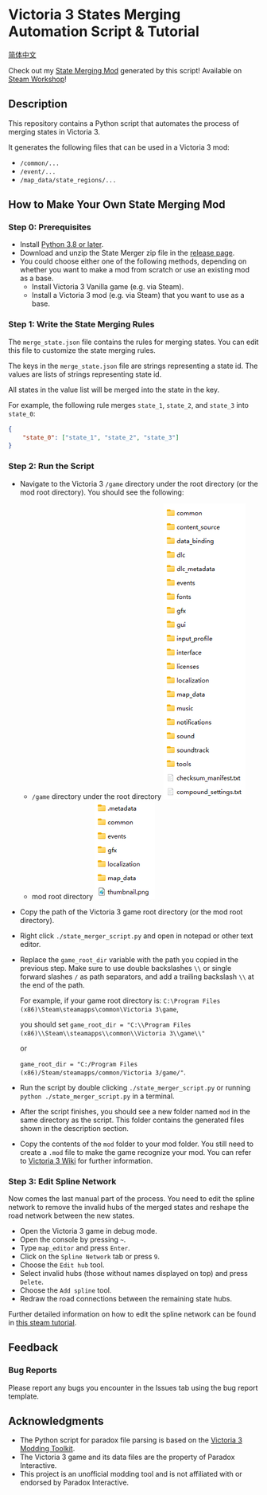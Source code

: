 # Victoria 3 States Merging Automation Script & Tutorial

[简体中文](README_zh-CN.md)

Check out my [State Merging Mod](https://github.com/ShabbyGayBar/StateMerging) generated by this script! Available on [Steam Workshop](https://steamcommunity.com/sharedfiles/filedetails/?id=3371693463)!

## Description

This repository contains a Python script that automates the process of merging states in Victoria 3.

It generates the following files that can be used in a Victoria 3 mod:
- `/common/...`
- `/event/...`
- `/map_data/state_regions/...`

## How to Make Your Own State Merging Mod

### Step 0: Prerequisites

- Install [Python 3.8 or later](https://www.python.org/downloads/).
- Download and unzip the State Merger zip file in the [release page](https://github.com/ShabbyGayBar/StateMerger/releases).
- You could choose either one of the following methods, depending on whether you want to make a mod from scratch or use an existing mod as a base.
  - Install Victoria 3 Vanilla game (e.g. via Steam).
  - Install a Victoria 3 mod (e.g. via Steam) that you want to use as a base.

### Step 1: Write the State Merging Rules

The `merge_state.json` file contains the rules for merging states. You can edit this file to customize the state merging rules.

The keys in the `merge_state.json` file are strings representing a state id. The values are lists of strings representing state id.

All states in the value list will be merged into the state in the key.

For example, the following rule merges `state_1`, `state_2`, and `state_3` into `state_0`:
```json
{
    "state_0": ["state_1", "state_2", "state_3"]
}
```

### Step 2: Run the Script

- Navigate to the Victoria 3 `/game` directory under the root directory (or the mod root directory). You should see the following:
  -  `/game` directory under the root directory
    ![`/game` directory under the root directory](figures/game_root.png)
  -  mod root directory
    ![mod root directory](figures/mod_root.png)
- Copy the path of the Victoria 3 game root directory (or the mod root directory).
- Right click `./state_merger_script.py` and open in notepad or other text editor.
- Replace the `game_root_dir` variable with the path you copied in the previous step. Make sure to use double backslashes `\\` or single forward slashes `/` as path separators, and add a trailing backslash `\\` at the end of the path.

  For example, if your game root directory is:
  `C:\Program Files (x86)\Steam\steamapps\common\Victoria 3\game`,

  you should set
  `game_root_dir = "C:\\Program Files (x86)\\Steam\\steamapps\\common\\Victoria 3\\game\\"`

  or

  `game_root_dir = "C:/Program Files (x86)/Steam/steamapps/common/Victoria 3/game/"`.

- Run the script by double clicking `./state_merger_script.py` or running `python ./state_merger_script.py` in a terminal.
- After the script finishes, you should see a new folder named `mod` in the same directory as the script. This folder contains the generated files shown in the description section.
- Copy the contents of the `mod` folder to your mod folder. You still need to create a `.mod` file to make the game recognize your mod. You can refer to [Victoria 3 Wiki](https://vic3.paradoxwikis.com/Modding) for further information.

### Step 3: Edit Spline Network

Now comes the last manual part of the process. You need to edit the spline network to remove the invalid hubs of the merged states and reshape the road network between the new states.

- Open the Victoria 3 game in debug mode.
- Open the console by pressing `~`.
- Type `map_editor` and press `Enter`.
- Click on the `Spline Network` tab or press `9`.
- Choose the `Edit hub` tool.
- Select invalid hubs (those without names displayed on top) and press `Delete`.
- Choose the `Add spline` tool.
- Redraw the road connections between the remaining state hubs.

Further detailed information on how to edit the spline network can be found in [this steam tutorial](https://steamcommunity.com/sharedfiles/filedetails/?id=3165669021).

## Feedback

### Bug Reports

Please report any bugs you encounter in the Issues tab using the bug report template.

## Acknowledgments

- The Python script for paradox file parsing is based on the [Victoria 3 Modding Toolkit](https://github.com/jakeOmega/Victoria3ModdingToolkit).
- The Victoria 3 game and its data files are the property of Paradox Interactive.
- This project is an unofficial modding tool and is not affiliated with or endorsed by Paradox Interactive.
